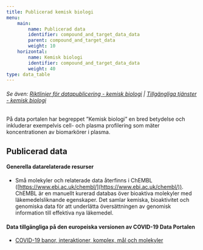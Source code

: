 ```yaml
---
title: Publicerad kemisk biologi
menu:
    main:
        name: Publicerad data
        identifier: compound_and_target_data_data
        parent: compound_and_target_data
        weight: 10
    horizontal:
        name: Kemisk biologi
        identifier: compound_and_target_data_data
        weight: 40
type: data_table
---
```


###### Se även: [Riktlinjer för datapublicering - kemisk biologi](../guidelines) | [Tillgängliga tjänster - kemisk biologi](../services)

På data portalen har begreppet ”Kemisk biologi” en bred betydelse och inkluderar exempelvis cell- och plasma profilering som mäter koncentrationen av biomarkörer i plasma.

## Publicerad data

#### Generella datarelaterade resurser

* Små molekyler och relaterade data återfinns i ChEMBL ([https://www.ebi.ac.uk/chembl/](https://www.ebi.ac.uk/chembl/)). ChEMBL är en manuellt kurerad databas över bioaktiva molekyler med läkemedelsliknande egenskaper. Det samlar kemiska, bioaktivitet och genomiska data för att underlätta översättningen av genomisk information till effektiva nya läkemedel.

#### Data tillgängliga på den europeiska versionen av COVID-19 Data Portalen

* [COVID-19 banor, interaktioner, komplex, mål och molekyler](https://www.covid19dataportal.org/biochemistry?db=biochemistry)
